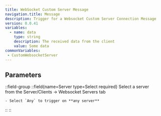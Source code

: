 ```yaml
---
title: WebSocket Custom Server Message
navigation.title: Message
description: Trigger for a Websocket Custom Server Connection Message
version: 0.0.41
variables:
  - name: data
    type: string
    description: The received data from the client
    value: Some data
commonVariables:
 - CustomWebsocketServer
---
```


## Parameters
::field-group
  ::field{name=Server type=Select required}
    Select a server from the Server/Clients -> Websocket Servers tab

    - Select `Any` to trigger on **any server**
  ::
::